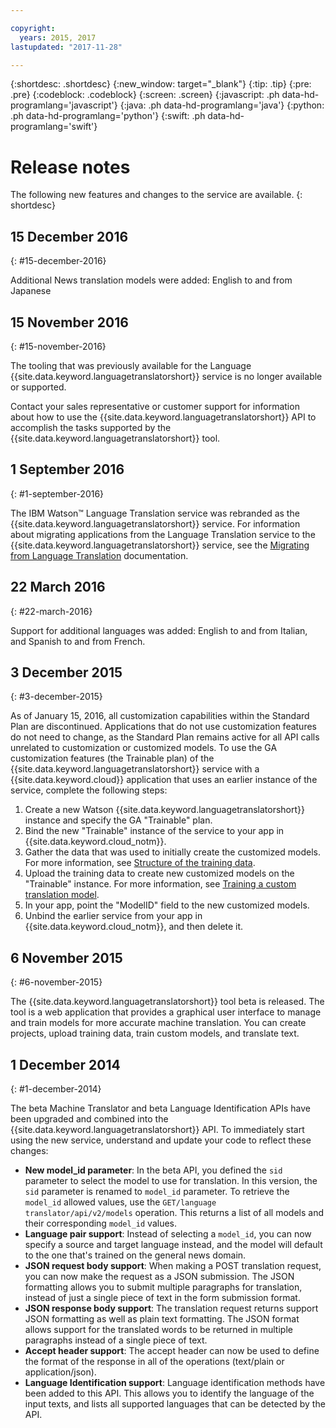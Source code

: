 ```yaml
---

copyright:
  years: 2015, 2017
lastupdated: "2017-11-28"

---
```


{:shortdesc: .shortdesc}
{:new_window: target="_blank"}
{:tip: .tip}
{:pre: .pre}
{:codeblock: .codeblock}
{:screen: .screen}
{:javascript: .ph data-hd-programlang='javascript'}
{:java: .ph data-hd-programlang='java'}
{:python: .ph data-hd-programlang='python'}
{:swift: .ph data-hd-programlang='swift'}

# Release notes

The following new features and changes to the service are available.
{: shortdesc}

## 15 December 2016
{: #15-december-2016}

Additional News translation models were added: English to and from Japanese

## 15 November 2016
{: #15-november-2016}

The tooling that was previously available for the Language {{site.data.keyword.languagetranslatorshort}} service is no longer available or supported. 

Contact your sales representative or customer support for information about how to use the {{site.data.keyword.languagetranslatorshort}} API to accomplish the tasks supported by the {{site.data.keyword.languagetranslatorshort}} tool.

## 1 September 2016
{: #1-september-2016}

The IBM Watson&trade; Language Translation service was rebranded as the {{site.data.keyword.languagetranslatorshort}} service. For information about migrating applications from the Language Translation service to the {{site.data.keyword.languagetranslatorshort}} service, see the [Migrating from Language Translation](/docs/services/language-translator/migrating.html) documentation.

## 22 March 2016
{: #22-march-2016}

Support for additional languages was added: English to and from Italian, and Spanish to and from French.

## 3 December 2015
{: #3-december-2015}

As of January 15, 2016, all customization capabilities within the Standard Plan are discontinued. Applications that do not use customization features do not need to change, as the Standard Plan remains active for all API calls unrelated to customization or customized models. To use the GA customization features (the Trainable plan) of the {{site.data.keyword.languagetranslatorshort}} service with a {{site.data.keyword.cloud}} application that uses an earlier instance of the service, complete the following steps:

1.  Create a new Watson {{site.data.keyword.languagetranslatorshort}} instance and specify the GA "Trainable" plan.
1.  Bind the new "Trainable" instance of the service to your app in {{site.data.keyword.cloud_notm}}.
1.  Gather the data that was used to initially create the customized models. For more information, see [Structure of the training data](/docs/services/language-translator/customizing.html#structure).
1.  Upload the training data to create new customized models on the "Trainable" instance. For more information, see [Training a custom translation model](/docs/services/language-translator/customizing.html#training).
1.  In your app, point the "ModelID" field to the new customized models.
1.  Unbind the earlier service from your app in {{site.data.keyword.cloud_notm}}, and then delete it.

## 6 November 2015
{: #6-november-2015}

The {{site.data.keyword.languagetranslatorshort}} tool beta is released. The tool is a web application that provides a graphical user interface to manage and train models for more accurate machine translation. You can create projects, upload training data, train custom models, and translate text.

## 1 December 2014
{: #1-december-2014}

The beta Machine Translator and beta Language Identification APIs have been upgraded and combined into the {{site.data.keyword.languagetranslatorshort}} API. To immediately start using the new service, understand and update your code to reflect these changes:

- **New model\_id parameter**: In the beta API, you defined the `sid` parameter to select the model to use for translation. In this version, the `sid` parameter is renamed to `model_id` parameter. To retrieve the `model_id` allowed values, use the `GET/language  translator/api/v2/models` operation. This returns a list of all models and their corresponding `model_id` values.
- **Language pair support**: Instead of selecting a `model_id`, you can now specify a source and target language instead, and the model will default to the one that's trained on the general news domain.
- **JSON request body support**: When making a POST translation request, you can now make the request as a JSON submission. The JSON formatting allows you to submit multiple paragraphs for translation, instead of just a single piece of text in the form submission format.
- **JSON response body support**: The translation request returns support JSON formatting as well as plain text formatting. The JSON format allows support for the translated words to be returned in multiple paragraphs instead of a single piece of text.
- **Accept header support**: The accept header can now be used to define the format of the response in all of the operations (text/plain or application/json).
- **Language Identification support**: Language identification methods have been added to this API. This allows you to identify the language of the input texts, and lists all supported languages that can be detected by the API.

